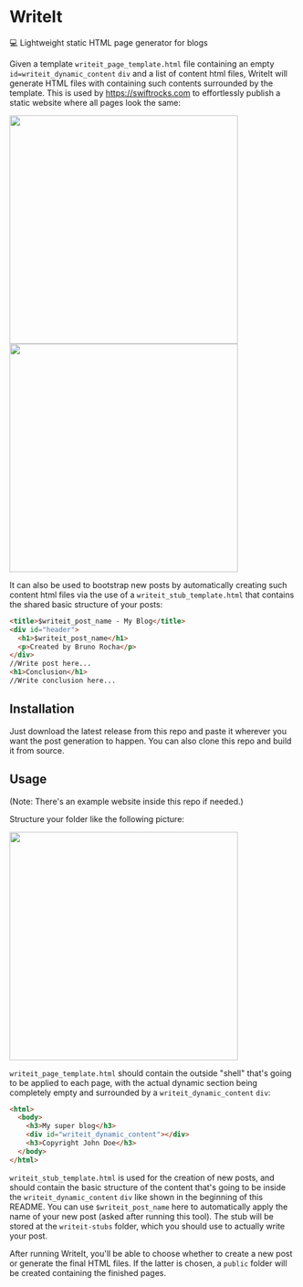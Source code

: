 # WriteIt
💻 Lightweight static HTML page generator for blogs

Given a template `writeit_page_template.html` file containing an empty `id=writeit_dynamic_content` `div` and a list of content html files, WriteIt will generate HTML files with containing such contents surrounded by the template. This is used by https://swiftrocks.com to effortlessly publish a static website where all pages look the same:

<img src="https://i.imgur.com/UiNjggR.png" width=400><img src="https://i.imgur.com/DzWE9kz.png" width=400>

It can also be used to bootstrap new posts by automatically creating such content html files via the use of a `writeit_stub_template.html` that contains the shared basic structure of your posts:

``` html
<title>$writeit_post_name - My Blog</title>
<div id="header">
  <h1>$writeit_post_name</h1>
  <p>Created by Bruno Rocha</p>
</div>
//Write post here...
<h1>Conclusion</h1>
//Write conclusion here...
```

## Installation
Just download the latest release from this repo and paste it wherever you want the post generation to happen. You can also clone this repo and build it from source.

## Usage

(Note: There's an example website inside this repo if needed.)

Structure your folder like the following picture:

<img src="https://i.imgur.com/KZ7uVWO.png" width=400>

`writeit_page_template.html` should contain the outside "shell" that's going to be applied to each page, with the actual dynamic section being completely empty and surrounded by a `writeit_dynamic_content` `div`:

``` html
<html>
  <body>
    <h3>My super blog</h3>
    <div id="writeit_dynamic_content"></div>
    <h3>Copyright John Doe</h3>
  </body>
</html>
```

`writeit_stub_template.html` is used for the creation of new posts, and should contain the basic structure of the content that's going to be inside the `writeit_dynamic_content` `div` like shown in the beginning of this README. You can use `$writeit_post_name` here to automatically apply the name of your new post (asked after running this tool). The stub will be stored at the `writeit-stubs` folder, which you should use to actually write your post.

After running WriteIt, you'll be able to choose whether to create a new post or generate the final HTML files. If the latter is chosen, a `public` folder will be created containing the finished pages.

